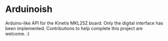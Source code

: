 # Arduinoish
Arduino-like API for the Kinetis MKL25Z board.
Only the digital interface has been implemented. Contributions to help complete this project are welcome. :)
